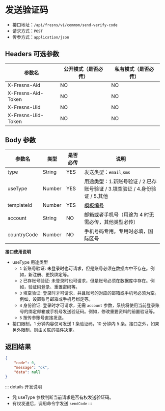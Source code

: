 # 发送验证码

- 接口地址：`/api/fresns/v1/common/send-verify-code`
- 请求方式：`POST`
- 传参方式：`application/json`

## Headers 可选参数

| 参数名 | 公开模式（是否必传） | 私有模式（是否必传） |
| --- | --- | --- |
| X-Fresns-Aid | NO | NO |
| X-Fresns-Aid-Token | NO | NO |
| X-Fresns-Uid | NO | NO |
| X-Fresns-Uid-Token | NO | NO |

## Body 参数

| 参数名 | 类型 | 是否必传 | 说明 |
| --- | --- | --- | --- |
| type | String | YES | 发送类型：`email`,`sms` |
| useType | Number | YES | 用途类型：1.新账号验证 / 2.已存账号验证 / 3.填空验证 / 4.身份验证 / 5.其他 |
| templateId | Number | YES | [模板编号](../../database/keyname/send.md#验证码模板设置) |
| account | String | NO | 邮箱或者手机号（用途为 4 时无需必传，其他类型必传） |
| countryCode | Number | NO | 手机号码专用，专用时必填，国际区号 |

**接口使用说明**

- useType 用途类型
    - `1` 新账号验证: 未登录时也可请求，但是账号必须在数据库中不存在。例如，新注册、更换绑定等。
    - `2` 已存账号验证: 未登录时也可请求，但是账号必须在数据库中存在。例如，验证码登录、重置密码等。
    - `3` 填空验证: 登录时才可请求，并且账号的对应的邮箱或手机号必须为空。例如，设置账号邮箱或手机号绑定等。
    - `4` 身份验证: 登录时才可请求，无需 `account` 参数，系统将使用当前登录账号的绑定邮箱或手机号发送验证码。例如，修改重要资料的前置验证等。
    - `5` 按传参账号直接发送。
- 接口限制，1 分钟内容仅可发送 1 条验证码，10 分钟内 5 条。接口之外，如果另外限制，则由关联的插件决定。

## 返回结果

```json
{
    "code": 0,
    "message": "ok",
    "data": null
}
```

::: details 开发说明
- 凭 useType 参数判断当前请求是否有权发送验证码。
- 有权发送后，调用命令字发送 `sendCode`
:::